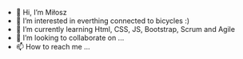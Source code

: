 - 👋 Hi, I’m Miłosz
- 👀 I’m interested in everthing connected to bicycles :) 
- 🌱 I’m currently learning Html, CSS, JS, Bootstrap, Scrum and Agile 
- 💞️ I’m looking to collaborate on ...
- 📫 How to reach me ...

<!---
kowalskimilosz1986/kowalskimilosz1986 is a ✨ special ✨ repository because its `README.md` (this file) appears on your GitHub profile.
You can click the Preview link to take a look at your changes.
--->

